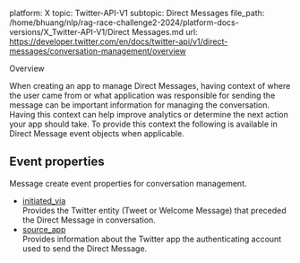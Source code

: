 platform: X
topic: Twitter-API-V1
subtopic: Direct Messages
file_path: /home/bhuang/nlp/rag-race-challenge2-2024/platform-docs-versions/X_Twitter-API-V1/Direct Messages.md
url: https://developer.twitter.com/en/docs/twitter-api/v1/direct-messages/conversation-management/overview

Overview

When creating an app to manage Direct Messages, having context of where the user came from or what application was responsible for sending the message can be important information for managing the conversation. Having this context can help improve analytics or determine the next action your app should take. To provide this context the following is available in Direct Message event objects when applicable.

## Event properties

Message create event properties for conversation management.

* [initiated\_via](https://developer.twitter.com/en/docs/direct-messages/conversation-management/guides/initiated-via)  
    Provides the Twitter entity (Tweet or Welcome Message) that preceded the Direct Message in conversation.
* [source\_app](https://developer.twitter.com/en/docs/direct-messages/conversation-management/guides/source-app)  
    Provides information about the Twitter app the authenticating account used to send the Direct Message.